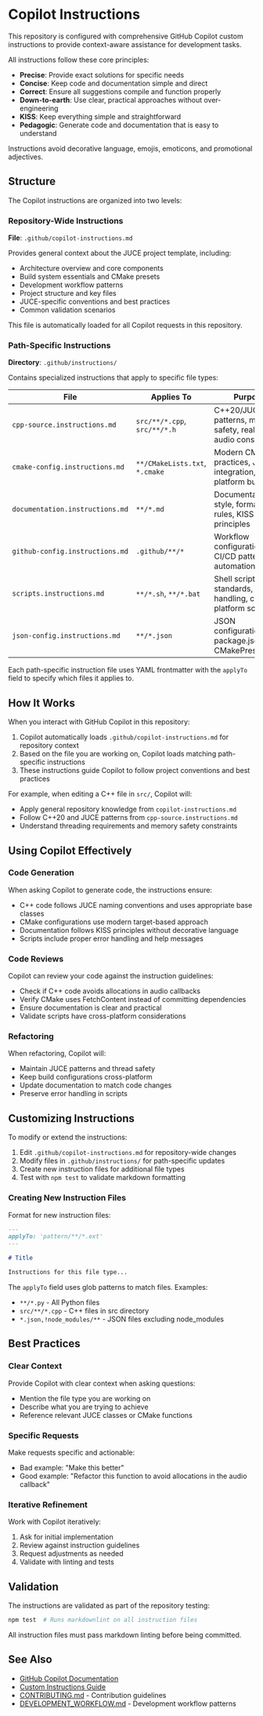 # Copilot Instructions

This repository is configured with comprehensive GitHub Copilot custom instructions to provide context-aware assistance
for development tasks.

All instructions follow these core principles:

- **Precise**: Provide exact solutions for specific needs
- **Concise**: Keep code and documentation simple and direct
- **Correct**: Ensure all suggestions compile and function properly
- **Down-to-earth**: Use clear, practical approaches without over-engineering
- **KISS**: Keep everything simple and straightforward
- **Pedagogic**: Generate code and documentation that is easy to understand

Instructions avoid decorative language, emojis, emoticons, and promotional adjectives.

## Structure

The Copilot instructions are organized into two levels:

### Repository-Wide Instructions

**File**: `.github/copilot-instructions.md`

Provides general context about the JUCE project template, including:

- Architecture overview and core components
- Build system essentials and CMake presets
- Development workflow patterns
- Project structure and key files
- JUCE-specific conventions and best practices
- Common validation scenarios

This file is automatically loaded for all Copilot requests in this repository.

### Path-Specific Instructions

**Directory**: `.github/instructions/`

Contains specialized instructions that apply to specific file types:

| File | Applies To | Purpose |
|------|------------|---------|
| `cpp-source.instructions.md` | `src/**/*.cpp`, `src/**/*.h` | C++20/JUCE patterns, memory safety, real-time audio constraints |
| `cmake-config.instructions.md` | `**/CMakeLists.txt`, `*.cmake` | Modern CMake practices, JUCE integration, cross-platform builds |
| `documentation.instructions.md` | `**/*.md` | Documentation style, formatting rules, KISS principles |
| `github-config.instructions.md` | `.github/**/*` | Workflow configuration, CI/CD patterns, automation |
| `scripts.instructions.md` | `**/*.sh`, `**/*.bat` | Shell script standards, error handling, cross-platform scripting |
| `json-config.instructions.md` | `**/*.json` | JSON configuration, package.json, CMakePresets.json |

Each path-specific instruction file uses YAML frontmatter with the `applyTo` field to specify which files it applies to.

## How It Works

When you interact with GitHub Copilot in this repository:

1. Copilot automatically loads `.github/copilot-instructions.md` for repository context
2. Based on the file you are working on, Copilot loads matching path-specific instructions
3. These instructions guide Copilot to follow project conventions and best practices

For example, when editing a C++ file in `src/`, Copilot will:

- Apply general repository knowledge from `copilot-instructions.md`
- Follow C++20 and JUCE patterns from `cpp-source.instructions.md`
- Understand threading requirements and memory safety constraints

## Using Copilot Effectively

### Code Generation

When asking Copilot to generate code, the instructions ensure:

- C++ code follows JUCE naming conventions and uses appropriate base classes
- CMake configurations use modern target-based approach
- Documentation follows KISS principles without decorative language
- Scripts include proper error handling and help messages

### Code Reviews

Copilot can review your code against the instruction guidelines:

- Check if C++ code avoids allocations in audio callbacks
- Verify CMake uses FetchContent instead of committing dependencies
- Ensure documentation is clear and practical
- Validate scripts have cross-platform considerations

### Refactoring

When refactoring, Copilot will:

- Maintain JUCE patterns and thread safety
- Keep build configurations cross-platform
- Update documentation to match code changes
- Preserve error handling in scripts

## Customizing Instructions

To modify or extend the instructions:

1. Edit `.github/copilot-instructions.md` for repository-wide changes
2. Modify files in `.github/instructions/` for path-specific updates
3. Create new instruction files for additional file types
4. Test with `npm test` to validate markdown formatting

### Creating New Instruction Files

Format for new instruction files:

```markdown
---
applyTo: 'pattern/**/*.ext'
---

# Title

Instructions for this file type...
```

The `applyTo` field uses glob patterns to match files. Examples:

- `**/*.py` - All Python files
- `src/**/*.cpp` - C++ files in src directory
- `*.json,!node_modules/**` - JSON files excluding node_modules

## Best Practices

### Clear Context

Provide Copilot with clear context when asking questions:

- Mention the file type you are working on
- Describe what you are trying to achieve
- Reference relevant JUCE classes or CMake functions

### Specific Requests

Make requests specific and actionable:

- Bad example: "Make this better"
- Good example: "Refactor this function to avoid allocations in the audio callback"

### Iterative Refinement

Work with Copilot iteratively:

1. Ask for initial implementation
2. Review against instruction guidelines
3. Request adjustments as needed
4. Validate with linting and tests

## Validation

The instructions are validated as part of the repository testing:

```bash
npm test  # Runs markdownlint on all instruction files
```

All instruction files must pass markdown linting before being committed.

## See Also

- [GitHub Copilot Documentation](https://docs.github.com/en/copilot)
- [Custom Instructions Guide](https://docs.github.com/en/copilot/customizing-copilot/adding-custom-instructions-for-github-copilot)
- [CONTRIBUTING.md](../CONTRIBUTING.md) - Contribution guidelines
- [DEVELOPMENT_WORKFLOW.md](../DEVELOPMENT_WORKFLOW.md) - Development workflow patterns
